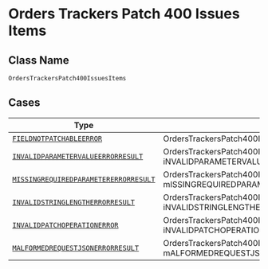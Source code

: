 
# Orders Trackers Patch 400 Issues Items

## Class Name

`OrdersTrackersPatch400IssuesItems`

## Cases

| Type | Factory Method |
|  --- | --- |
| [`FIELDNOTPATCHABLEERROR`](../../../doc/models/fieldnotpatchableerror.md) | OrdersTrackersPatch400IssuesItems.fromFIELDNOTPATCHABLEERROR(FIELDNOTPATCHABLEERROR fIELDNOTPATCHABLEERROR) |
| [`INVALIDPARAMETERVALUEERRORRESULT`](../../../doc/models/invalidparametervalueerrorresult.md) | OrdersTrackersPatch400IssuesItems.fromINVALIDPARAMETERVALUEERRORRESULT(INVALIDPARAMETERVALUEERRORRESULT iNVALIDPARAMETERVALUEERRORRESULT) |
| [`MISSINGREQUIREDPARAMETERERRORRESULT`](../../../doc/models/missingrequiredparametererrorresult.md) | OrdersTrackersPatch400IssuesItems.fromMISSINGREQUIREDPARAMETERERRORRESULT(MISSINGREQUIREDPARAMETERERRORRESULT mISSINGREQUIREDPARAMETERERRORRESULT) |
| [`INVALIDSTRINGLENGTHERRORRESULT`](../../../doc/models/invalidstringlengtherrorresult.md) | OrdersTrackersPatch400IssuesItems.fromINVALIDSTRINGLENGTHERRORRESULT(INVALIDSTRINGLENGTHERRORRESULT iNVALIDSTRINGLENGTHERRORRESULT) |
| [`INVALIDPATCHOPERATIONERROR`](../../../doc/models/invalidpatchoperationerror.md) | OrdersTrackersPatch400IssuesItems.fromINVALIDPATCHOPERATIONERROR(INVALIDPATCHOPERATIONERROR iNVALIDPATCHOPERATIONERROR) |
| [`MALFORMEDREQUESTJSONERRORRESULT`](../../../doc/models/malformedrequestjsonerrorresult.md) | OrdersTrackersPatch400IssuesItems.fromMALFORMEDREQUESTJSONERRORRESULT(MALFORMEDREQUESTJSONERRORRESULT mALFORMEDREQUESTJSONERRORRESULT) |


